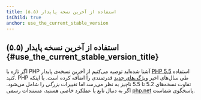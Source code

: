 ```yaml
---
title: استفاده از آخرین نسخه پایدار (۵.۵)
isChild: true
anchor: use_the_current_stable_version
---
```


## استفاده از آخرین نسخه پایدار (۵.۵) {#use_the_current_stable_version_title}

اگر تازه با PHP آشنا شده‌اید توصیه می‌کنیم از آخرین نسخه‌ی پایدار [PHP 5.5][php-release] استفاده کنید. PHP طی سال‌های اخیر [ویژگی‌های جدید](#language_highlights) قدرتمندی را اضافه کرده است. با اینکه تفاوت نسخه‌های 5.2 تا 5.5 ناچیز به نظر می‌رسد اما تغییرات _بزرگی_ را شامل می‌شود. اگر به دنبال تابع یا عملکرد خاصی هستید، مستندات رسمی [php.net][php-docs] پاسخگوی شماست.

[php-release]: http://www.php.net/downloads.php
[php-docs]: http://www.php.net/manual/en/

